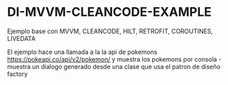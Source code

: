 # DI-MVVM-CLEANCODE-EXAMPLE
Ejemplo base con MVVM, CLEANCODE, HILT, RETROFIT, COROUTINES, LIVEDATA

El ejemplo hace una llamada a la la api de pokemons https://pokeapi.co/api/v2/pokemon/ y muestra los pokemons por consola -muestra un dialogo generado desde una clase que usa el patron de diseño factory
